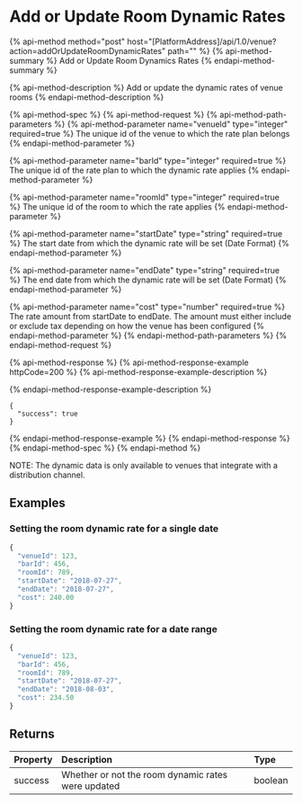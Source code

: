 # Add or Update Room Dynamic Rates

{% api-method method="post" host="\[PlatformAddress\]/api/1.0/venue?action=addOrUpdateRoomDynamicRates" path="" %}
{% api-method-summary %}
Add or Update Room Dynamics Rates
{% endapi-method-summary %}

{% api-method-description %}
Add or update the dynamic rates of venue rooms
{% endapi-method-description %}

{% api-method-spec %}
{% api-method-request %}
{% api-method-path-parameters %}
{% api-method-parameter name="venueId" type="integer" required=true %}
The unique id of the venue to which the rate plan belongs
{% endapi-method-parameter %}

{% api-method-parameter name="barId" type="integer" required=true %}
The unique id of the rate plan to which the dynamic rate applies
{% endapi-method-parameter %}

{% api-method-parameter name="roomId" type="integer" required=true %}
The unique id of the room to which the rate applies
{% endapi-method-parameter %}

{% api-method-parameter name="startDate" type="string" required=true %}
The start date from which the dynamic rate will be set \(Date Format\)
{% endapi-method-parameter %}

{% api-method-parameter name="endDate" type="string" required=true %}
The end date from which the dynamic rate will be set \(Date Format\)
{% endapi-method-parameter %}

{% api-method-parameter name="cost" type="number" required=true %}
The rate amount from startDate to endDate. The amount must either include or exclude tax depending on how the venue has been configured
{% endapi-method-parameter %}
{% endapi-method-path-parameters %}
{% endapi-method-request %}

{% api-method-response %}
{% api-method-response-example httpCode=200 %}
{% api-method-response-example-description %}

{% endapi-method-response-example-description %}

```text
{
  "success": true
}
```
{% endapi-method-response-example %}
{% endapi-method-response %}
{% endapi-method-spec %}
{% endapi-method %}

NOTE: The dynamic data is only available to venues that integrate with a distribution channel.

## Examples

### Setting the room dynamic rate for a single date

```javascript
{
  "venueId": 123,
  "barId": 456,
  "roomId": 789,
  "startDate": "2018-07-27",
  "endDate": "2018-07-27",
  "cost": 240.00
}
```

### Setting the room dynamic rate for a date range

```javascript
{
  "venueId": 123,
  "barId": 456,
  "roomId": 789,
  "startDate": "2018-07-27",
  "endDate": "2018-08-03",
  "cost": 234.50
}
```

## Returns

| Property | Description | Type |
| :--- | :--- | :--- |
| success | Whether or not the room dynamic rates were updated | boolean |

